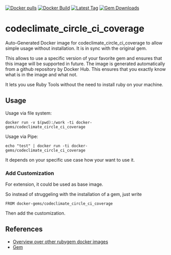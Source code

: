 [![Docker pulls](https://img.shields.io/docker/pulls/rubygem/codeclimate_circle_ci_coverage.svg)](https://hub.docker.com/r/rubygem/codeclimate_circle_ci_coverage/)
[![Docker Build](https://img.shields.io/docker/automated/rubygem/codeclimate_circle_ci_coverage.svg)](https://hub.docker.com/r/rubygem/codeclimate_circle_ci_coverage/)
[![Latest Tag](https://img.shields.io/github/tag/docker-rubygem/codeclimate_circle_ci_coverage.svg)](https://hub.docker.com/r/rubygem/codeclimate_circle_ci_coverage/)
[![Gem Downloads](https://img.shields.io/gem/dt/codeclimate_circle_ci_coverage.svg)](https://rubygems.org/gems/codeclimate_circle_ci_coverage/)
# codeclimate_circle_ci_coverage

Auto-Generated Docker image for codeclimate_circle_ci_coverage to allow simple usage without installation.
It is in sync with the original gem.

This allows to use a specific version of your favorite gem and ensures that this image will be supported in future.
The image is generated automatically from a github repository by Docker Hub.
This ensures that you exactly know what is in the image and what not.

It lets you use Ruby Tools without the need to install ruby on your machine.

## Usage

Usage via file system:

`docker run -v $(pwd):/work -ti docker-gems/codeclimate_circle_ci_coverage`

Usage via Pipe:

`echo "test" | docker run -ti docker-gems/codeclimate_circle_ci_coverage`

It depends on your specific use case how your want to use it.

### Add Customization

For extension, it could be used as base image.

So instead of struggeling with the installation of a gem, just write

`FROM docker-gems/codeclimate_circle_ci_coverage`

Then add the customization.

## References

 - [Overview over other rubygem docker images](https://github.com/thinkbot/docker-rubygem)
 - [Gem](https://rubygems.org/gems/codeclimate_circle_ci_coverage/)
